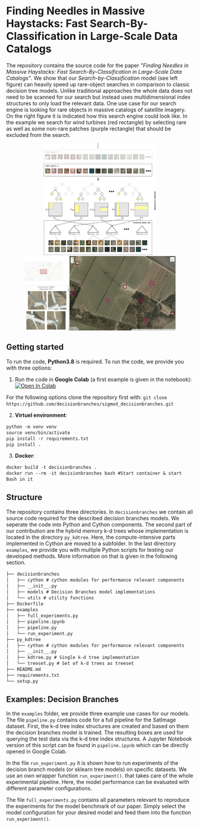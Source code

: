 # Finding Needles in Massive Haystacks: Fast Search-By-Classification in Large-Scale Data Catalogs
The repository contains the source code for the paper *"Finding Needles in Massive Haystacks: Fast Search-By-Classification in Large-Scale Data Catalogs"*. We show that our *Search-by-Classification* model (see left figure) can heavily speed up rare-object searches in comparison to classic decision tree models. Unlike traditional approaches the whole data does not need to be scanned for our search but instead uses multidimensional index structures to only load the relevant data. One use case for our search engine is looking for rare objects in massive catalogs of satellite imagery. On the right figure it is indicated how this search engine could look like. In the example we search for wind turbines (red rectangle) by selecting rare as well as some non-rare patches (purple rectangle) that should be excluded from the search.

<p align="middle">
  <kbd>
    <img src="figures/figure.png" height="300" \>
  </kbd>
  <kbd>
    <img src="figures/prototype_searchengine.png" height="200" \>
  </kbd>
</p>




## Getting started
To run the code, **Python3.8** is required. To run the code, we provide you with three options:

1) Run the code in **Google Colab** (a first example is given in the notebook):
[![Open In Colab](https://colab.research.google.com/assets/colab-badge.svg)](https://colab.research.google.com/github/decisionbranches/sigmod_decisionbranches/blob/master/examples/pipeline.ipynb)

For the following options clone the repository first with:
`git clone https://github.com/decisionbranches/sigmod_decisionbranches.git`

2) **Virtuel environment**:
```
python -m venv venv
source venv/bin/activate
pip install -r requirements.txt
pip install .
```

3) **Docker**:
```
docker build -t decisionbranches .
docker run --rm -it decisionbranches bash #Start container & start Bash in it
```

## Structure
The repository contains three directories. In `decisionbranches` we contain all source code required for the described decision branches models. We seperate the code into Python and Cython components. The second part of our contribution are the hybrid memory k-d trees whose implementation is located in the directory `py_kdtree`. Here, the compute-intensive parts implemented in Cython are moved to a subfolder. In the last directory `examples`, we provide you with multiple Python scripts for testing our developed methods. More information on that is given in the following section.
```
├── decisionbranches 
│   ├── cython # cython modules for performance relevant components
│   ├── __init__.py
│   ├── models # Decision Branches model implementations
│   └── utils # utility functions
├── Dockerfile
├── examples
│   ├── full_experiments.py
│   ├── pipeline.ipynb
│   ├── pipeline.py
│   └── run_experiment.py
├── py_kdtree
│   ├── cython # cython modules for performance relevant components
│   ├── __init__.py
│   ├── kdtree.py # Single k-d tree implementation
│   └── treeset.py # Set of k-d trees as treeset
├── README.md
├── requirements.txt
└── setup.py
``` 

## Examples: Decision Branches
In the `examples` folder, we provide three example use cases for our models. The file `pipeline.py` contains code for a full pipeline for the SatImage dataset. First, the k-d tree index structures are created and based on them the decision branches model is trained. The resulting boxes are used for querying the test data via the k-d tree index structures. A Jupyter Notebook version of this script can be found in `pipeline.ipynb` which can be directly opened in Google Colab.

In the file `run_experiment.py` it is shown how to run experiments of the decision branch models (or sklearn tree models)
on specific datasets. We use an own wrapper function `run_experiment()`. that takes care of the
whole experimental pipeline. Here, the model performance can be evaluated with different parameter configurations.

The file `full_experiments.py` contains all parameters relevant to reproduce the experiments for the model benchmark of our paper. Simply select the model configuration for your desired model and feed them into the function `run_experiment()`.

